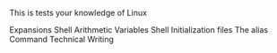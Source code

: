 This is tests your knowledge of Linux

Expansions
Shell Arithmetic
Variables
Shell Initialization files
The alias Command
Technical Writing


